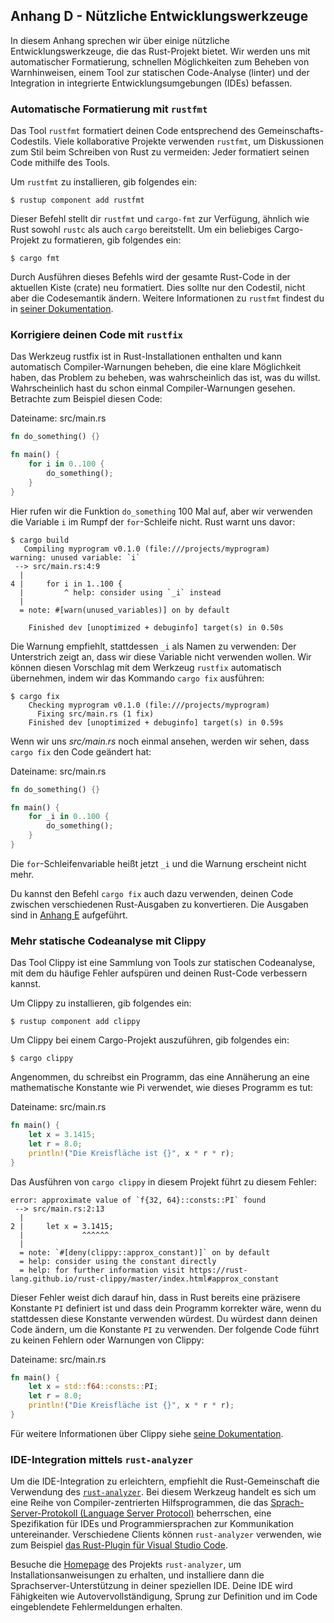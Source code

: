 ## Anhang D - Nützliche Entwicklungswerkzeuge

In diesem Anhang sprechen wir über einige nützliche Entwicklungswerkzeuge, die
das Rust-Projekt bietet. Wir werden uns mit automatischer Formatierung,
schnellen Möglichkeiten zum Beheben von Warnhinweisen, einem Tool zur
statischen Code-Analyse (linter) und der Integration in integrierte
Entwicklungsumgebungen (IDEs) befassen.

### Automatische Formatierung mit `rustfmt`

Das Tool `rustfmt` formatiert deinen Code entsprechend des
Gemeinschafts-Codestils. Viele kollaborative Projekte verwenden `rustfmt`, um
Diskussionen zum Stil beim Schreiben von Rust zu vermeiden: Jeder formatiert
seinen Code mithilfe des Tools.

Um `rustfmt` zu installieren, gib folgendes ein:

```console
$ rustup component add rustfmt
```

Dieser Befehl stellt dir `rustfmt` und `cargo-fmt` zur Verfügung, ähnlich wie
Rust sowohl `rustc` als auch `cargo` bereitstellt. Um ein beliebiges
Cargo-Projekt zu formatieren, gib folgendes ein:

```console
$ cargo fmt
```

Durch Ausführen dieses Befehls wird der gesamte Rust-Code in der aktuellen
Kiste (crate) neu formatiert. Dies sollte nur den Codestil, nicht aber die
Codesemantik ändern. Weitere Informationen zu `rustfmt` findest du in [seiner
Dokumentation][rustfmt].

### Korrigiere deinen Code mit `rustfix`

Das Werkzeug rustfix ist in Rust-Installationen enthalten und kann automatisch
Compiler-Warnungen beheben, die eine klare Möglichkeit haben, das Problem zu
beheben, was wahrscheinlich das ist, was du willst. Wahrscheinlich hast du
schon einmal Compiler-Warnungen gesehen. Betrachte zum Beispiel diesen Code:

<span class="filename">Dateiname: src/main.rs</span>

```rust
fn do_something() {}

fn main() {
    for i in 0..100 {
        do_something();
    }
}
```

Hier rufen wir die Funktion `do_something` 100 Mal auf, aber wir verwenden die
Variable `i` im Rumpf der `for`-Schleife nicht. Rust warnt uns davor:

```console
$ cargo build
   Compiling myprogram v0.1.0 (file:///projects/myprogram)
warning: unused variable: `i`
 --> src/main.rs:4:9
  |
4 |     for i in 1..100 {
  |         ^ help: consider using `_i` instead
  |
  = note: #[warn(unused_variables)] on by default

    Finished dev [unoptimized + debuginfo] target(s) in 0.50s
```

Die Warnung empfiehlt, stattdessen `_i` als Namen zu verwenden: Der Unterstrich
zeigt an, dass wir diese Variable nicht verwenden wollen. Wir können diesen
Vorschlag mit dem Werkzeug `rustfix` automatisch übernehmen, indem wir das
Kommando `cargo fix` ausführen:

```console
$ cargo fix
    Checking myprogram v0.1.0 (file:///projects/myprogram)
      Fixing src/main.rs (1 fix)
    Finished dev [unoptimized + debuginfo] target(s) in 0.59s
```

Wenn wir uns *src/main.rs* noch einmal ansehen, werden wir sehen, dass
`cargo fix` den Code geändert hat:

<span class="filename">Dateiname: src/main.rs</span>

```rust
fn do_something() {}

fn main() {
    for _i in 0..100 {
        do_something();
    }
}
```

Die `for`-Schleifenvariable heißt jetzt `_i` und die Warnung erscheint nicht
mehr.

Du kannst den Befehl `cargo fix` auch dazu verwenden, deinen Code zwischen
verschiedenen Rust-Ausgaben zu konvertieren. Die Ausgaben sind in [Anhang
E][appendix-e] aufgeführt.

### Mehr statische Codeanalyse mit Clippy

Das Tool Clippy ist eine Sammlung von Tools zur statischen Codeanalyse, mit dem
du häufige Fehler aufspüren und deinen Rust-Code verbessern kannst.

Um Clippy zu installieren, gib folgendes ein:

```console
$ rustup component add clippy
```

Um Clippy bei einem Cargo-Projekt auszuführen, gib folgendes ein:

```console
$ cargo clippy
```

Angenommen, du schreibst ein Programm, das eine Annäherung an eine
mathematische Konstante wie Pi verwendet, wie dieses Programm es tut:

<span class="filename">Dateiname: src/main.rs</span>

```rust
fn main() {
    let x = 3.1415;
    let r = 8.0;
    println!("Die Kreisfläche ist {}", x * r * r);
}
```

Das Ausführen von `cargo clippy` in diesem Projekt führt zu diesem Fehler:

```text
error: approximate value of `f{32, 64}::consts::PI` found
 --> src/main.rs:2:13
  |
2 |     let x = 3.1415;
  |             ^^^^^^
  |
  = note: `#[deny(clippy::approx_constant)]` on by default
  = help: consider using the constant directly
  = help: for further information visit https://rust-lang.github.io/rust-clippy/master/index.html#approx_constant
```

Dieser Fehler weist dich darauf hin, dass in Rust bereits eine präzisere
Konstante `PI` definiert ist und dass dein Programm korrekter wäre, wenn du
stattdessen diese Konstante verwenden würdest. Du würdest dann deinen Code
ändern, um die Konstante `PI` zu verwenden. Der folgende Code führt zu keinen
Fehlern oder Warnungen von Clippy:

<span class="filename">Dateiname: src/main.rs</span>

```rust
fn main() {
    let x = std::f64::consts::PI;
    let r = 8.0;
    println!("Die Kreisfläche ist {}", x * r * r);
}
```

Für weitere Informationen über Clippy siehe [seine Dokumentation][clippy].

### IDE-Integration mittels `rust-analyzer`

Um die IDE-Integration zu erleichtern, empfiehlt die Rust-Gemeinschaft die
Verwendung des [`rust-analyzer`][rust-analyzer]. Bei diesem Werkzeug handelt es
sich um eine Reihe von Compiler-zentrierten Hilfsprogrammen, die das
[Sprach-Server-Protokoll (Language Server Protocol)][lsp] beherrschen, eine
Spezifikation für IDEs und Programmiersprachen zur Kommunikation untereinander.
Verschiedene Clients können `rust-analyzer` verwenden, wie zum Beispiel [das
Rust-Plugin für Visual Studio Code][vscode].

Besuche die [Homepage][rust-analyzer] des Projekts `rust-analyzer`, um
Installationsanweisungen zu erhalten, und installiere dann die
Sprachserver-Unterstützung in deiner speziellen IDE. Deine IDE wird
Fähigkeiten wie Autovervollständigung, Sprung zur Definition und im Code
eingeblendete Fehlermeldungen erhalten.

[appendix-e]: appendix-05-editions.html
[clippy]: https://github.com/rust-lang/rust-clippy
[lsp]: http://langserver.org/
[rustfmt]: https://github.com/rust-lang/rustfmt
[rust-analyzer]: https://rust-analyzer.github.io
[vscode]: https://marketplace.visualstudio.com/items?itemName=rust-lang.rust-analyzer
